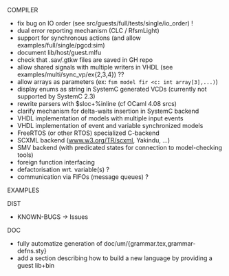COMPILER

- fix bug on IO order (see src/guests/full/tests/single/io_order) !
- dual error reporting mechanism (CLC / RfsmLight)
- support for synchronous actions (and allow examples/full/single/pgcd:sim)
- document lib/host/guest.mlfu
- check that .sav/.gtkw files are saved in GH repo
- allow shared signals with multiple writers in VHDL (see examples/multi/sync_vp/ex{2,3,4}) ??
- allow arrays as parameters (ex: `fsm model fir <c: int array[3],...)`)
- display enums as string in SystemC generated VCDs (currently not supported by SystemC 2.3) 
- rewrite parsers with $sloc+%inline (cf OCaml 4.08 srcs)
- clarify mechanism for delta-waits insertion in SystemC backend
- VHDL implementation of models with multiple input events
- VHDL implementation of event and variable synchronized models
- FreeRTOS (or other RTOS) specialized C-backend
- SCXML backend (www.w3.org/TR/scxml, Yakindu, ...)
- SMV backend (with predicated states for connection to model-checking tools)
- foreign function interfacing
- defactorisation wrt. variable(s) ?
- communication via FIFOs (message queues) ?

EXAMPLES

DIST

- KNOWN-BUGS -> Issues

DOC
- fully automatize generation of doc/um/{grammar.tex,grammar-defns.sty}
- add a section describing how to build a new language by providing a guest lib+bin
